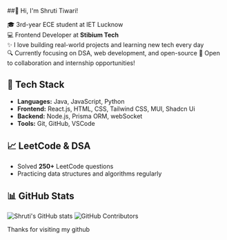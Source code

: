 

##👋 Hi, I'm Shruti Tiwari!

🎓 3rd-year ECE student at IET Lucknow  
💻 Frontend Developer at **Stibium Tech**  
✨ I love building real-world projects and learning new tech every day  
🔍 Currently focusing on DSA, web development, and open-source
🤝 Open to collaboration and internship opportunities!

## 🚀 Tech Stack
- **Languages:** Java, JavaScript, Python
- **Frontend:** React.js, HTML, CSS, Tailwind CSS, MUI, Shadcn Ui
- **Backend:** Node.js, Prisma ORM, webSocket
- **Tools:** Git, GitHub, VSCode

## 📈 LeetCode & DSA
- Solved **250+** LeetCode questions
- Practicing data structures and algorithms regularly


## 📊 GitHub Stats
![Shruti's GitHub stats](https://github-readme-stats.vercel.app/api?username=Shruti0534&show_icons=true&theme=radical)
![GitHub Contributors](https://img.shields.io/github/contributors/Shruti0534/Shruti0534) 


 Thanks for visiting my github
